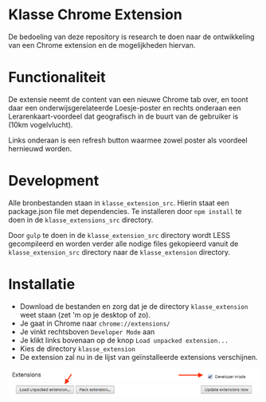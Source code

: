 # Klasse Chrome Extension
De bedoeling van deze repository is research te doen naar de ontwikkeling van een Chrome extension en de mogelijkheden hiervan.

# Functionaliteit
De extensie neemt de content van een nieuwe Chrome tab over, en toont daar een onderwijsgerelateerde Loesje-poster en rechts onderaan een Lerarenkaart-voordeel dat geografisch in de buurt van de gebruiker is (10km vogelvlucht).

Links onderaan is een refresh button waarmee zowel poster als voordeel hernieuwd worden.

# Development
Alle bronbestanden staan in `klasse_extension_src`. Hierin staat een package.json file met dependencies. Te installeren door `npm install` te doen in de `klasse_extensions_src` directory.

Door `gulp` te doen in de `klasse_extension_src` directory wordt LESS gecompileerd en worden verder alle nodige files gekopieerd vanuit de `klasse_extension_src` directory naar de `klasse_extension` directory.

# Installatie
* Download de bestanden en zorg dat je de directory `klasse_extension` weet staan (zet 'm op je desktop of zo).
* Je gaat in Chrome naar `chrome://extensions/`
* Je vinkt rechtsboven `Developer Mode` aan
* Je klikt links bovenaan op de knop `Load unpacked extension...`
* Kies de directory `klasse_extension`
* De extension zal nu in de lijst van geïnstalleerde extensions verschijnen.

![Chrome screenshot](chrome.png)